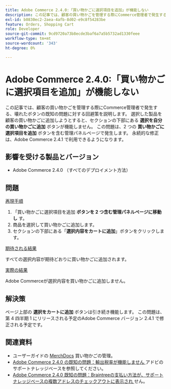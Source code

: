 ```yaml
---
title: Adobe Commerce 2.4.0:「買い物かごに選択項目を追加」が機能しない
description: この記事では、顧客の買い物かごを管理する際にCommerce管理者で発生する、壊れたボタンの既知の問題に対する回避策を説明します。 選択した製品を顧客の買い物かごに追加しようとすると、セクションの下部にある**選択を自分の買い物かごに追加**ボタンが機能しません。 この問題は、2 つの**買い物かごに選択項目を追加**ボタンを含む管理パネルページで発生します。 永続的な修正は、Adobe Commerce 2.4.1 で利用できるようになります。
exl-id: b0830ec2-2aea-4afb-8d02-e9c8f54283be
feature: Orders, Shopping Cart
role: Developer
source-git-commit: 9cd9720a73b8ecde3baf6a7a5b5732ad1330feee
workflow-type: tm+mt
source-wordcount: '343'
ht-degree: 0%

---
```


# Adobe Commerce 2.4.0:「買い物かごに選択項目を追加」が機能しない

この記事では、顧客の買い物かごを管理する際にCommerce管理者で発生する、壊れたボタンの既知の問題に対する回避策を説明します。 選択した製品を顧客の買い物かごに追加しようとすると、セクションの下部にある **選択を自分の買い物かごに追加** ボタンが機能しません。 この問題は、2 つの **買い物かごに選択項目を追加** ボタンを含む管理パネルページで発生します。 永続的な修正は、Adobe Commerce 2.4.1 で利用できるようになります。

## 影響を受ける製品とバージョン

* Adobe Commerce 2.4.0 （すべてのデプロイメント方法）

## 問題

<u> 再現手順 </u>

1. 「買い物かごに選択項目を追加 **ボタンを 2 つ含む管理パネルページに移動し** す。
1. 商品を選択して買い物かごに追加します。
1. セクションの下部にある「**選択内容をカートに追加**」ボタンをクリックします。

<u> 期待される結果 </u>

すべての選択内容が期待どおりに買い物かごに追加されます。

<u> 実際の結果 </u>

Adobe Commerceが選択内容を買い物かごに追加しません。

## 解決策

ページ上部の **選択をカートに追加** ボタンは引き続き機能します。 この問題は、第 4 四半期 1 にリリースされる予定のAdobe Commerce バージョン 2.4.1 で修正される予定です。

## 関連資料

* ユーザーガイドの [MerchDocs](https://experienceleague.adobe.com/ja/docs/commerce-admin/stores-sales/point-of-purchase/assist/shopping-assisted-cart-manage) 買い物かごの管理。
* [Adobe Commerce 2.4.0 の既知の問題：輸出税率が機能しません ](/help/troubleshooting/miscellaneous/magento-2-4-0-known-issue-export-tax-rates-does-not-work.md) アドビのサポートナレッジベースを参照してください。
* [Adobe Commerce 2.4.0 既知の問題：Braintreeの支払い方法が、サポートナレッジベースの複数アドレスのチェックアウトに表示され ](/help/troubleshooting/payments/magento-2-4-0-braintree-not-in-multiple-addresses-checkout.md) せん。
